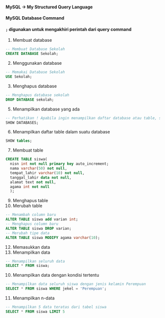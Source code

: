 #### MySQL -> My Structured Query Language

#### MySQL Database Command

#### ```;``` digunakan untuk mengakhiri perintah dari query command

1. Membuat database
```sql
-- Membuat Database Sekolah
CREATE DATABASE Sekolah;
```
2. Menggunakan database
```SQL
-- Memakai Database Sekolah
USE Sekolah;
```
3. Menghapus database
```SQL
-- Menghapus database sekolah
DROP DATABASE sekolah;
```
5. Menampilkan database yang ada
```SQL
-- Perhatikan ! Apabila ingin menampilkan daftar database atau table, selalu akhiri dengan tambahan s
SHOW DATABASES;
```
6. Menampilkan daftar table dalam suatu database
```SQL
SHOW tables;
```
7. Membuat table
```SQL
CREATE TABLE siswa(
  nisn int not null primary key auto_increment;
  nama varchar(50) not null,
  tempat_lahir varchar(10) not null,
  tanggal_lahir data not null,
  alamat text not null,
  agama int not null
  );
```
9. Menghapus table
10. Merubah table
```SQL
-- Menambah column baru
ALTER TABLE siswa add varian int;
-- Menghapus column baru
ALTER TABLE siswa DROP varian;
-- Merubah tipe data
ALTER TABLE siswa MODIFY agama varchar(10);
```
12. Memasukkan data
13. Menampilkan data
```SQL
-- Menampilkan seluruh data
SELECT * FROM siswa;
```
10. Menampilkan data dengan kondisi tertentu
```SQL
-- Menampilkan data seluruh siswa dengan jenis kelamin Perempuan
SELECT * FROM siswa WHERE jekel = 'Perempuan';
```
11. Menampilkan n-data
```SQL
-- Menampilkan 5 data teratas dari tabel siswa
SELECT * FROM siswa LIMIT 5
```
